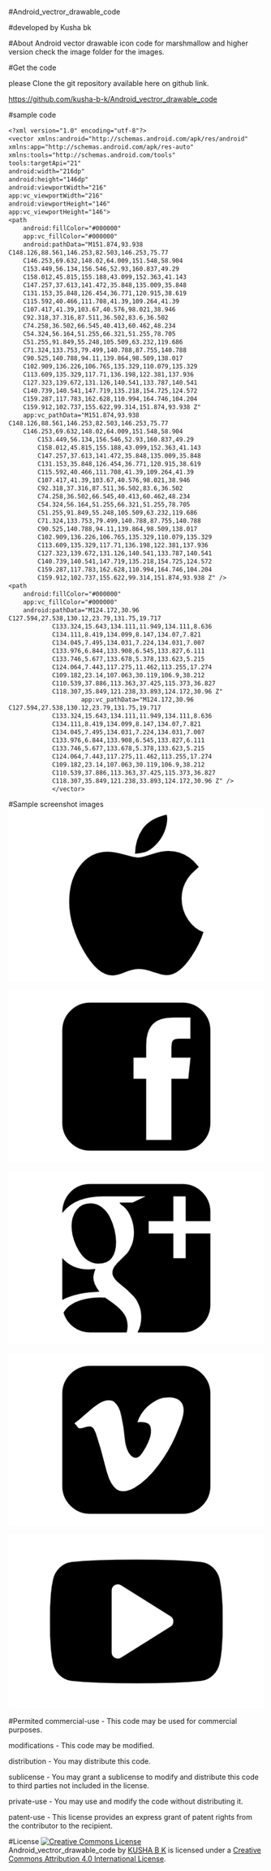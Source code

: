 #Android_vectror_drawable_code

#developed by Kusha bk



#About
Android vector drawable icon code for marshmallow and higher version
check the image folder for the images.

#Get the code

please Clone the git repository available here on github link. 

https://github.com/kusha-b-k/Android_vectror_drawable_code

#sample code

    <?xml version="1.0" encoding="utf-8"?>
    <vector xmlns:android="http://schemas.android.com/apk/res/android"
    xmlns:app="http://schemas.android.com/apk/res-auto"
    xmlns:tools="http://schemas.android.com/tools"
    tools:targetApi="21"
    android:width="216dp"
    android:height="146dp"
    android:viewportWidth="216"
    app:vc_viewportWidth="216"
    android:viewportHeight="146"
    app:vc_viewportHeight="146">
    <path
        android:fillColor="#000000"
        app:vc_fillColor="#000000"
        android:pathData="M151.874,93.938 C148.126,88.561,146.253,82.503,146.253,75.77
        C146.253,69.632,148.02,64.009,151.548,58.904
        C153.449,56.134,156.546,52.93,160.837,49.29
        C158.012,45.815,155.188,43.099,152.363,41.143
        C147.257,37.613,141.472,35.848,135.009,35.848
        C131.153,35.848,126.454,36.771,120.915,38.619
        C115.592,40.466,111.708,41.39,109.264,41.39
        C107.417,41.39,103.67,40.576,98.021,38.946
        C92.318,37.316,87.511,36.502,83.6,36.502
        C74.258,36.502,66.545,40.413,60.462,48.234
        C54.324,56.164,51.255,66.321,51.255,78.705
        C51.255,91.849,55.248,105.509,63.232,119.686
        C71.324,133.753,79.499,140.788,87.755,140.788
        C90.525,140.788,94.11,139.864,98.509,138.017
        C102.909,136.226,106.765,135.329,110.079,135.329
        C113.609,135.329,117.71,136.198,122.381,137.936
        C127.323,139.672,131.126,140.541,133.787,140.541
        C140.739,140.541,147.719,135.218,154.725,124.572
        C159.287,117.783,162.628,110.994,164.746,104.204
        C159.912,102.737,155.622,99.314,151.874,93.938 Z"
        app:vc_pathData="M151.874,93.938 C148.126,88.561,146.253,82.503,146.253,75.77
        C146.253,69.632,148.02,64.009,151.548,58.904
            C153.449,56.134,156.546,52.93,160.837,49.29
            C158.012,45.815,155.188,43.099,152.363,41.143
            C147.257,37.613,141.472,35.848,135.009,35.848
            C131.153,35.848,126.454,36.771,120.915,38.619
            C115.592,40.466,111.708,41.39,109.264,41.39
            C107.417,41.39,103.67,40.576,98.021,38.946
            C92.318,37.316,87.511,36.502,83.6,36.502
            C74.258,36.502,66.545,40.413,60.462,48.234
            C54.324,56.164,51.255,66.321,51.255,78.705
            C51.255,91.849,55.248,105.509,63.232,119.686
            C71.324,133.753,79.499,140.788,87.755,140.788
            C90.525,140.788,94.11,139.864,98.509,138.017
            C102.909,136.226,106.765,135.329,110.079,135.329
            C113.609,135.329,117.71,136.198,122.381,137.936
            C127.323,139.672,131.126,140.541,133.787,140.541
            C140.739,140.541,147.719,135.218,154.725,124.572
            C159.287,117.783,162.628,110.994,164.746,104.204
            C159.912,102.737,155.622,99.314,151.874,93.938 Z" />
    <path
        android:fillColor="#000000"
        app:vc_fillColor="#000000"
        android:pathData="M124.172,30.96 C127.594,27.538,130.12,23.79,131.75,19.717
                C133.324,15.643,134.111,11.949,134.111,8.636
                C134.111,8.419,134.099,8.147,134.07,7.821
                C134.045,7.495,134.031,7.224,134.031,7.007
                C133.976,6.844,133.908,6.545,133.827,6.111
                C133.746,5.677,133.678,5.378,133.623,5.215
                C124.064,7.443,117.275,11.462,113.255,17.274
                C109.182,23.14,107.063,30.119,106.9,38.212
                C110.539,37.886,113.363,37.425,115.373,36.827
                C118.307,35.849,121.238,33.893,124.172,30.96 Z"
                        app:vc_pathData="M124.172,30.96 C127.594,27.538,130.12,23.79,131.75,19.717
                C133.324,15.643,134.111,11.949,134.111,8.636
                C134.111,8.419,134.099,8.147,134.07,7.821
                C134.045,7.495,134.031,7.224,134.031,7.007
                C133.976,6.844,133.908,6.545,133.827,6.111
                C133.746,5.677,133.678,5.378,133.623,5.215
                C124.064,7.443,117.275,11.462,113.255,17.274
                C109.182,23.14,107.063,30.119,106.9,38.212
                C110.539,37.886,113.363,37.425,115.373,36.827
                C118.307,35.849,121.238,33.893,124.172,30.96 Z" />
                </vector>


#Sample screenshot images
![alt tag](https://github.com/KUSHA-BK/Android_vectror_drawable_code/blob/master/images/apple2_kusha_b_k_vector.png)

![alt tag](https://github.com/KUSHA-BK/Android_vectror_drawable_code/blob/master/images/facebook6_kusha_b_k_vector.png)

![alt tag](https://github.com/KUSHA-BK/Android_vectror_drawable_code/blob/master/images/google_kusha_b_k_vector.png)

![alt tag](https://github.com/KUSHA-BK/Android_vectror_drawable_code/blob/master/images/vimeo0_kusha_b_k_vector.png)

![alt tag](https://github.com/KUSHA-BK/Android_vectror_drawable_code/blob/master/images/youtube_kusha_b_k_vector.png)

#Permited
commercial-use - This code may be used for commercial purposes.

modifications - This code may be modified.

distribution - You may distribute this code.

sublicense - You may grant a sublicense to modify and distribute this code to third parties not included in the license.

private-use - You may use and modify the code without distributing it.

patent-use - This license provides an express grant of patent rights from the contributor to the recipient.


#License
<a rel="license" href="http://creativecommons.org/licenses/by/4.0/"><img alt="Creative Commons License" style="border-width:0" src="https://i.creativecommons.org/l/by/4.0/88x31.png" /></a><br /><span xmlns:dct="http://purl.org/dc/terms/" property="dct:title">Android_vectror_drawable_code</span> by <a xmlns:cc="http://creativecommons.org/ns#" href="https://github.com/KUSHA-BK/Android_vectror_drawable_code/" property="cc:attributionName" rel="cc:attributionURL">KUSHA B K</a> is licensed under a <a rel="license" href="http://creativecommons.org/licenses/by/4.0/">Creative Commons Attribution 4.0 International License</a>.
